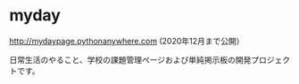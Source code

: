 # myday

http://mydaypage.pythonanywhere.com
(2020年12月まで公開）

日常生活のやること、学校の課題管理ページおよび単純掲示板の開発プロジェクトです。
